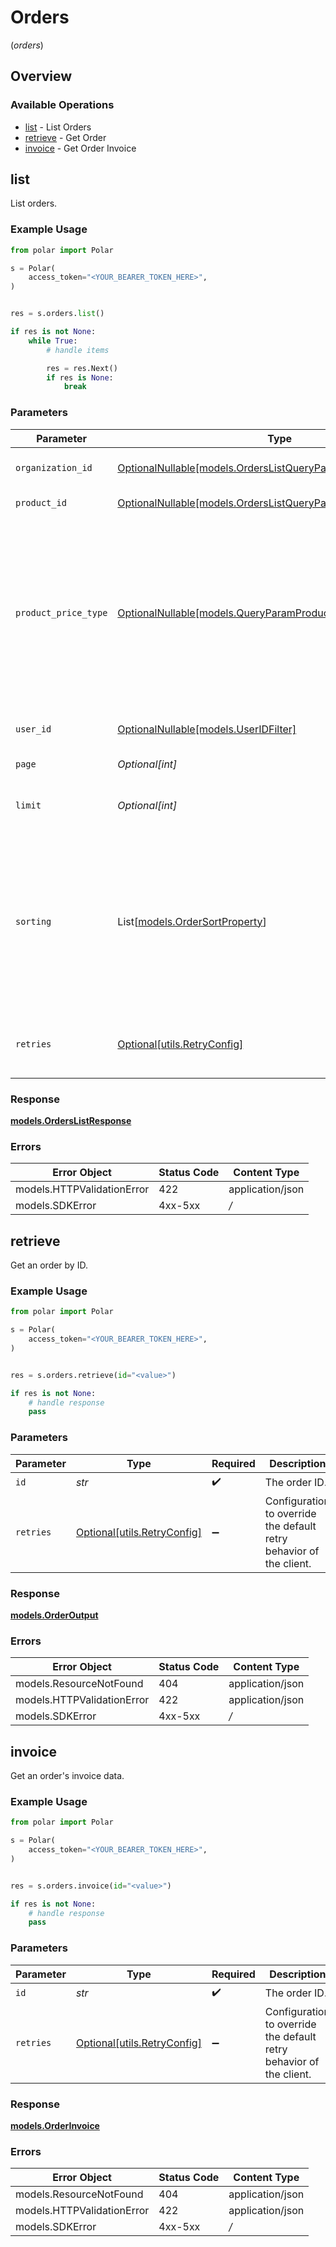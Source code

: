 # Orders
(*orders*)

## Overview

### Available Operations

* [list](#list) - List Orders
* [retrieve](#retrieve) - Get Order
* [invoice](#invoice) - Get Order Invoice

## list

List orders.

### Example Usage

```python
from polar import Polar

s = Polar(
    access_token="<YOUR_BEARER_TOKEN_HERE>",
)


res = s.orders.list()

if res is not None:
    while True:
        # handle items

        res = res.Next()
        if res is None:
            break


```

### Parameters

| Parameter                                                                                                                                                                             | Type                                                                                                                                                                                  | Required                                                                                                                                                                              | Description                                                                                                                                                                           |
| ------------------------------------------------------------------------------------------------------------------------------------------------------------------------------------- | ------------------------------------------------------------------------------------------------------------------------------------------------------------------------------------- | ------------------------------------------------------------------------------------------------------------------------------------------------------------------------------------- | ------------------------------------------------------------------------------------------------------------------------------------------------------------------------------------- |
| `organization_id`                                                                                                                                                                     | [OptionalNullable[models.OrdersListQueryParamOrganizationIDFilter]](../../models/orderslistqueryparamorganizationidfilter.md)                                                         | :heavy_minus_sign:                                                                                                                                                                    | Filter by organization ID.                                                                                                                                                            |
| `product_id`                                                                                                                                                                          | [OptionalNullable[models.OrdersListQueryParamProductIDFilter]](../../models/orderslistqueryparamproductidfilter.md)                                                                   | :heavy_minus_sign:                                                                                                                                                                    | Filter by product ID.                                                                                                                                                                 |
| `product_price_type`                                                                                                                                                                  | [OptionalNullable[models.QueryParamProductPriceTypeFilter]](../../models/queryparamproductpricetypefilter.md)                                                                         | :heavy_minus_sign:                                                                                                                                                                    | Filter by product price type. `recurring` will return orders corresponding to subscriptions creations or renewals. `one_time` will return orders corresponding to one-time purchases. |
| `user_id`                                                                                                                                                                             | [OptionalNullable[models.UserIDFilter]](../../models/useridfilter.md)                                                                                                                 | :heavy_minus_sign:                                                                                                                                                                    | Filter by customer's user ID.                                                                                                                                                         |
| `page`                                                                                                                                                                                | *Optional[int]*                                                                                                                                                                       | :heavy_minus_sign:                                                                                                                                                                    | Page number, defaults to 1.                                                                                                                                                           |
| `limit`                                                                                                                                                                               | *Optional[int]*                                                                                                                                                                       | :heavy_minus_sign:                                                                                                                                                                    | Size of a page, defaults to 10. Maximum is 100.                                                                                                                                       |
| `sorting`                                                                                                                                                                             | List[[models.OrderSortProperty](../../models/ordersortproperty.md)]                                                                                                                   | :heavy_minus_sign:                                                                                                                                                                    | Sorting criterion. Several criteria can be used simultaneously and will be applied in order. Add a minus sign `-` before the criteria name to sort by descending order.               |
| `retries`                                                                                                                                                                             | [Optional[utils.RetryConfig]](../../models/utils/retryconfig.md)                                                                                                                      | :heavy_minus_sign:                                                                                                                                                                    | Configuration to override the default retry behavior of the client.                                                                                                                   |

### Response

**[models.OrdersListResponse](../../models/orderslistresponse.md)**

### Errors

| Error Object               | Status Code                | Content Type               |
| -------------------------- | -------------------------- | -------------------------- |
| models.HTTPValidationError | 422                        | application/json           |
| models.SDKError            | 4xx-5xx                    | */*                        |


## retrieve

Get an order by ID.

### Example Usage

```python
from polar import Polar

s = Polar(
    access_token="<YOUR_BEARER_TOKEN_HERE>",
)


res = s.orders.retrieve(id="<value>")

if res is not None:
    # handle response
    pass

```

### Parameters

| Parameter                                                           | Type                                                                | Required                                                            | Description                                                         |
| ------------------------------------------------------------------- | ------------------------------------------------------------------- | ------------------------------------------------------------------- | ------------------------------------------------------------------- |
| `id`                                                                | *str*                                                               | :heavy_check_mark:                                                  | The order ID.                                                       |
| `retries`                                                           | [Optional[utils.RetryConfig]](../../models/utils/retryconfig.md)    | :heavy_minus_sign:                                                  | Configuration to override the default retry behavior of the client. |

### Response

**[models.OrderOutput](../../models/orderoutput.md)**

### Errors

| Error Object               | Status Code                | Content Type               |
| -------------------------- | -------------------------- | -------------------------- |
| models.ResourceNotFound    | 404                        | application/json           |
| models.HTTPValidationError | 422                        | application/json           |
| models.SDKError            | 4xx-5xx                    | */*                        |


## invoice

Get an order's invoice data.

### Example Usage

```python
from polar import Polar

s = Polar(
    access_token="<YOUR_BEARER_TOKEN_HERE>",
)


res = s.orders.invoice(id="<value>")

if res is not None:
    # handle response
    pass

```

### Parameters

| Parameter                                                           | Type                                                                | Required                                                            | Description                                                         |
| ------------------------------------------------------------------- | ------------------------------------------------------------------- | ------------------------------------------------------------------- | ------------------------------------------------------------------- |
| `id`                                                                | *str*                                                               | :heavy_check_mark:                                                  | The order ID.                                                       |
| `retries`                                                           | [Optional[utils.RetryConfig]](../../models/utils/retryconfig.md)    | :heavy_minus_sign:                                                  | Configuration to override the default retry behavior of the client. |

### Response

**[models.OrderInvoice](../../models/orderinvoice.md)**

### Errors

| Error Object               | Status Code                | Content Type               |
| -------------------------- | -------------------------- | -------------------------- |
| models.ResourceNotFound    | 404                        | application/json           |
| models.HTTPValidationError | 422                        | application/json           |
| models.SDKError            | 4xx-5xx                    | */*                        |
